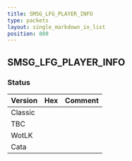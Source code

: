```yaml
---
title: SMSG_LFG_PLAYER_INFO
type: packets
layout: single_markdown_in_list
position: 880
---
```


## SMSG_LFG_PLAYER_INFO

### Status

Version | Hex | Comment
---------- | ---------- | ---------- 
Classic |  |  
TBC |  |  
WotLK |  |  
Cata |  |  
